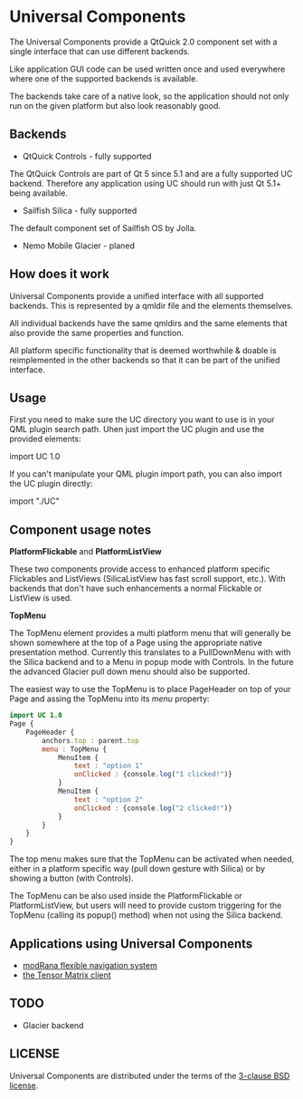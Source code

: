 Universal Components
====================

The Universal Components provide a QtQuick 2.0 component set
with a single interface that can use different backends.

Like application GUI code can be used written once and used
everywhere where one of the supported backends is available.

The backends take care of a native look, so the application
should not only run on the given platform but also look 
reasonably good.

Backends
--------

* QtQuick Controls - fully supported

The QtQuick Controls are part of Qt 5 since 5.1 and are a 
fully supported UC backend. Therefore any application
using UC should run with just Qt 5.1+ being available.

* Sailfish Silica - fully supported

The default component set of Sailfish OS by Jolla.

* Nemo Mobile Glacier - planed


How does it work
----------------

Universal Components provide a unified interface with all supported backends.
This is represented by a qmldir file and the elements themselves.

All individual backends have the same qmldirs and the same elements that
also provide the same properties and function.

All platform specific functionality that is deemed worthwhile & doable
is reimplemented in the other backends so that it can be part of the
unified interface.


Usage
-----

First you need to make sure the UC directory you want to use is in your
QML plugin search path. Uhen just import the UC plugin and use the provided
elements:

import UC 1.0

If you can't manipulate your QML plugin import path, you can also import the
UC plugin directly:

import "./UC"


Component usage notes
---------------------

**PlatformFlickable** and **PlatformListView**

These two components provide access to enhanced platform specific Flickables
and ListViews (SilicaListView has fast scroll support, etc.).
With backends that don't have such enhancements a normal Flickable or ListView
is used.

**TopMenu**

The TopMenu element provides a multi platform menu that will generally be shown
somewhere at the top of a Page using the appropriate native presentation method.
Currently this translates to a PullDownMenu with with the Silica backend and to
a Menu in popup mode with Controls. In the future the advanced Glacier pull down
menu should also be supported.

The easiest way to use the TopMenu is to place PageHeader on top of your Page
and assing the TopMenu into its *menu* property:

```QML
import UC 1.0
Page {
    PageHeader {
        anchors.top : parent.top
        menu : TopMenu {
            MenuItem {
                text : "option 1"
                onClicked : {console.log("1 clicked!")}
            }
            MenuItem {
                text : "option 2"
                onClicked : {console.log("2 clicked!")}
            }
        }
    }
}
```

The top menu makes sure that the TopMenu can be activated when needed, either in a
platform specific way (pull down gesture with Silica) or by showing a button
(with Controls).

The TopMenu can be also used inside the PlatformFlickable or PlatformListView,
but users will need to provide custom triggering for the TopMenu (calling its popup() method)
when not using the Silica backend.


Applications using Universal Components
-------------------------------------

* [modRana flexible navigation system](https://github.com/M4rtinK/modrana)
* [the Tensor Matrix client](https://github.com/davidar/tensor)


TODO
----

* Glacier backend


LICENSE
-------

Universal Components are distributed under the terms of the [3-clause BSD license](http://opensource.org/licenses/BSD-3-Clause).
